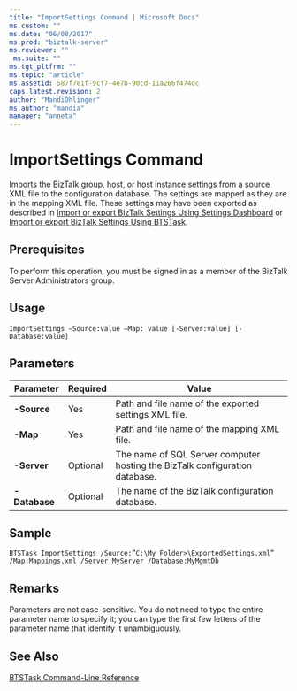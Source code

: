 ```yaml
---
title: "ImportSettings Command | Microsoft Docs"
ms.custom: ""
ms.date: "06/08/2017"
ms.prod: "biztalk-server"
ms.reviewer: ""
 ms.suite: ""
ms.tgt_pltfrm: ""
ms.topic: "article"
ms.assetid: 587f7e1f-9cf7-4e7b-90cd-11a266f474dc
caps.latest.revision: 2
author: "MandiOhlinger"
ms.author: "mandia"
manager: "anneta"
---
```

# ImportSettings Command
Imports the BizTalk group, host, or host instance settings from a source XML file to the configuration database. The settings are mapped as they are in the mapping XML file. These settings may have been exported as described in [Import or export BizTalk Settings Using Settings Dashboard](how-to-import-biztalk-settings-using-settings-dashboard.md) or [Import or export BizTalk Settings Using BTSTask](how-to-import-biztalk-settings-using-btstask.md).  
  
## Prerequisites  
 To perform this operation, you must be signed in as a member of the BizTalk Server Administrators group.  
  
## Usage  
 `ImportSettings –Source:value –Map: value [-Server:value] [-Database:value]`  
  
## Parameters  
  
|**Parameter**|Required|Value|  
|-------------------|--------------|-----------|  
|**-Source**|Yes|Path and file name of the exported settings XML file.|  
|**-Map**|Yes|Path and file name of the mapping XML file.|  
|**-Server**|Optional|The name of SQL Server computer hosting the BizTalk configuration database.|  
|**-Database**|Optional|The name of the BizTalk configuration database.|  
  
## Sample  
 `BTSTask ImportSettings /Source:”C:\My Folder>\ExportedSettings.xml” /Map:Mappings.xml /Server:MyServer /Database:MyMgmtDb`  
  
## Remarks  
 Parameters are not case-sensitive. You do not need to type the entire parameter name to specify it; you can type the first few letters of the parameter name that identify it unambiguously.  
  
## See Also  
 [BTSTask Command-Line Reference](../core/btstask-command-line-reference.md)